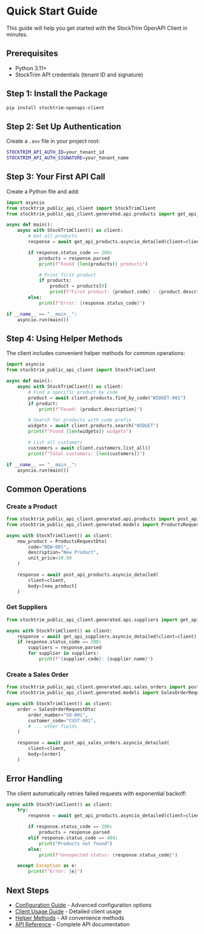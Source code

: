 # Quick Start Guide

This guide will help you get started with the StockTrim OpenAPI Client in minutes.

## Prerequisites

- Python 3.11+
- StockTrim API credentials (tenant ID and signature)

## Step 1: Install the Package

```bash
pip install stocktrim-openapi-client
```

## Step 2: Set Up Authentication

Create a `.env` file in your project root:

```bash
STOCKTRIM_API_AUTH_ID=your_tenant_id
STOCKTRIM_API_AUTH_SIGNATURE=your_tenant_name
```

## Step 3: Your First API Call

Create a Python file and add:

```python
import asyncio
from stocktrim_public_api_client import StockTrimClient
from stocktrim_public_api_client.generated.api.products import get_api_products

async def main():
    async with StockTrimClient() as client:
        # Get all products
        response = await get_api_products.asyncio_detailed(client=client)

        if response.status_code == 200:
            products = response.parsed
            print(f"Found {len(products)} products")

            # Print first product
            if products:
                product = products[0]
                print(f"First product: {product.code} - {product.description}")
        else:
            print(f"Error: {response.status_code}")

if __name__ == "__main__":
    asyncio.run(main())
```

## Step 4: Using Helper Methods

The client includes convenient helper methods for common operations:

```python
import asyncio
from stocktrim_public_api_client import StockTrimClient

async def main():
    async with StockTrimClient() as client:
        # Find a specific product by code
        product = await client.products.find_by_code("WIDGET-001")
        if product:
            print(f"Found: {product.description}")

        # Search for products with code prefix
        widgets = await client.products.search("WIDGET")
        print(f"Found {len(widgets)} widgets")

        # List all customers
        customers = await client.customers.list_all()
        print(f"Total customers: {len(customers)}")

if __name__ == "__main__":
    asyncio.run(main())
```

## Common Operations

### Create a Product

```python
from stocktrim_public_api_client.generated.api.products import post_api_products
from stocktrim_public_api_client.generated.models import ProductsRequestDto

async with StockTrimClient() as client:
    new_product = ProductsRequestDto(
        code="NEW-001",
        description="New Product",
        unit_price=19.99
    )

    response = await post_api_products.asyncio_detailed(
        client=client,
        body=[new_product]
    )
```

### Get Suppliers

```python
from stocktrim_public_api_client.generated.api.suppliers import get_api_suppliers

async with StockTrimClient() as client:
    response = await get_api_suppliers.asyncio_detailed(client=client)
    if response.status_code == 200:
        suppliers = response.parsed
        for supplier in suppliers:
            print(f"{supplier.code}: {supplier.name}")
```

### Create a Sales Order

```python
from stocktrim_public_api_client.generated.api.sales_orders import post_api_sales_orders
from stocktrim_public_api_client.generated.models import SalesOrderRequestDto

async with StockTrimClient() as client:
    order = SalesOrderRequestDto(
        order_number="SO-001",
        customer_code="CUST-001",
        # ... other fields
    )

    response = await post_api_sales_orders.asyncio_detailed(
        client=client,
        body=[order]
    )
```

## Error Handling

The client automatically retries failed requests with exponential backoff:

```python
async with StockTrimClient() as client:
    try:
        response = await get_api_products.asyncio_detailed(client=client)

        if response.status_code == 200:
            products = response.parsed
        elif response.status_code == 404:
            print("Products not found")
        else:
            print(f"Unexpected status: {response.status_code}")

    except Exception as e:
        print(f"Error: {e}")
```

## Next Steps

- [Configuration Guide](configuration.md) - Advanced configuration options
- [Client Usage Guide](../user-guide/client-guide.md) - Detailed client usage
- [Helper Methods](../user-guide/helper-methods.md) - All convenience methods
- [API Reference](../api/client.md) - Complete API documentation
